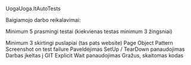 UogaUoga.ltAutoTests

Baigiamojo darbo reikalavimai:

Minimum 5 prasmingi testai (kiekvienas testas minimum 3 žingsniai)

Minimum 3 skirtingi puslapiai (tas pats website)
Page Object Pattern
Screenshot on test failure
Paveldėjimas
SetUp / TearDown panaudojimas
Darbas įkeltas į GIT
Explicit Wait panaudojimas
Gražus, skaitomas kodas
